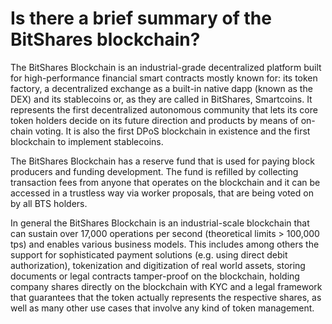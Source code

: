 # Is there a brief summary of the BitShares blockchain?

The BitShares Blockchain is an industrial-grade decentralized platform built for high-performance financial smart contracts 
mostly known for: its token factory, a decentralized exchange as a built-in native dapp (known as the DEX) and its stablecoins 
or, as they are called in BitShares, Smartcoins. It represents the first decentralized autonomous community that 
lets its core token holders decide on its future direction and products by means of on-chain voting. It is also the first 
DPoS blockchain in existence and the first blockchain to implement stablecoins. 

The BitShares Blockchain has a reserve fund that is used for paying block producers and funding development. 
The fund is refilled by collecting transaction fees from anyone that operates on the blockchain and it can be accessed in a 
trustless way via worker proposals, that are being voted on by all BTS holders. 

In general the BitShares Blockchain is an industrial-scale blockchain that can sustain over 17,000 operations per second 
(theoretical limits  > 100,000 tps) and enables various business models. This includes among others the support for 
sophisticated payment solutions (e.g. using direct debit authorization), tokenization and digitization of 
real world assets, storing documents or legal contracts tamper-proof on the blockchain, holding company shares directly on 
the blockchain with KYC and a legal framework that guarantees that the token actually represents the respective shares, 
as well as many other use cases that involve any kind of token management.
